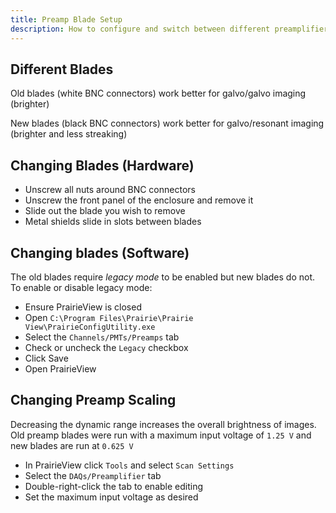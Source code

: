 ```yaml
---
title: Preamp Blade Setup
description: How to configure and switch between different preamplifier blades
---
```


## Different Blades

Old blades (white BNC connectors) work better for galvo/galvo imaging (brighter)

New blades (black BNC connectors) work better for galvo/resonant imaging (brighter and less streaking)

## Changing Blades (Hardware)

* Unscrew all nuts around BNC connectors
* Unscrew the front panel of the enclosure and remove it
* Slide out the blade you wish to remove
* Metal shields slide in slots between blades

## Changing blades (Software)

The old blades require _legacy mode_ to be enabled but new blades do not. To enable or disable legacy mode:

* Ensure PrairieView is closed
* Open `C:\Program Files\Prairie\Prairie View\PrairieConfigUtility.exe`
* Select the `Channels/PMTs/Preamps` tab
* Check or uncheck the `Legacy` checkbox
* Click Save
* Open PrairieView

## Changing Preamp Scaling

Decreasing the dynamic range increases the overall brightness of images. 
Old preamp blades were run with a maximum input voltage of `1.25 V` and new blades are run at `0.625 V`

* In PrairieView click `Tools` and select `Scan Settings`
* Select the `DAQs/Preamplifier` tab
* Double-right-click the tab to enable editing
* Set the maximum input voltage as desired
